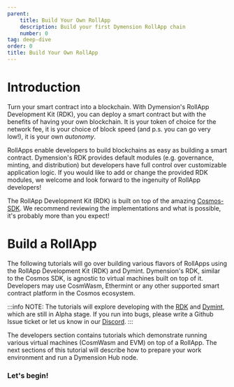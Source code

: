 ```yaml
---
parent:
    title: Build Your Own RollApp
    description: Build your first Dymension RollApp chain
    number: 0
tag: deep-dive
order: 0
title: Build Your Own RollApp
---
```


# Introduction

Turn your smart contract into a blockchain. With Dymension's RollApp Development Kit (RDK), you can deploy a smart contract but with the benefits of having your own blockchain. It is your token of choice for the network fee, it is your choice of block speed (and p.s. you can go very low!), it is your own _autonomy_.

RollApps enable developers to build blockchains as easy as building a smart contract. Dymension's RDK provides default modules (e.g. governance, minting, and distribution) but developers have full control over customizable application logic. If you would like to add or change the provided RDK modules, we welcome and look forward to the ingenuity of RollApp developers!

The RollApp Development Kit (RDK) is built on top of the amazing [Cosmos-SDK](https://docs.cosmos.network/main). We recommend reviewing the implementations and what is possible, it's probably more than you expect!

# Build a RollApp

The following tutorials will go over building various flavors of RollApps using the RollApp Development Kit (RDK) and Dymint. Dymension's RDK, similar to the Cosmos SDK, is agnostic to virtual machines built on top of it. Developers may use CosmWasm, Ethermint or any other supported smart contract platform in the Cosmos ecosystem.

:::info NOTE:
The tutorials will explore developing with the [RDK](https://github.com/dymensionxyz/rdk) and [Dymint](https://github.com/dymensionxyz/dymint), which are still in Alpha stage. If you run into bugs, please write a Github Issue ticket or let us know in our [Discord](http://discord.gg/dymension).
:::

The developers section contains tutorials which demonstrate running various virtual machines (CosmWasm and EVM) on top of a RollApp. The next sections of this tutorial will describe how to prepare your work environment and run a Dymension Hub node.

### Let's begin!
